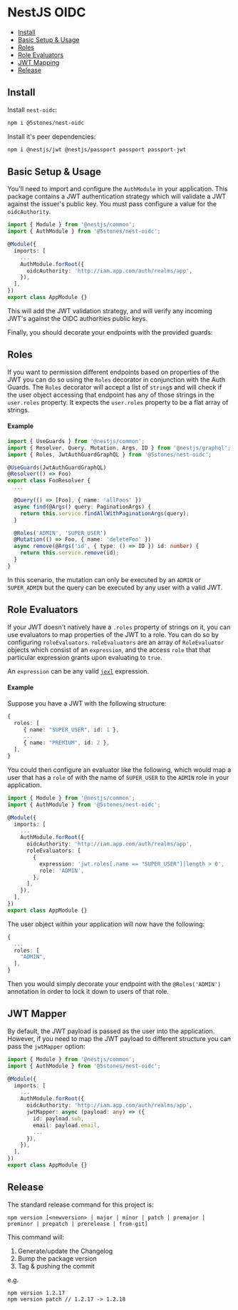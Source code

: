 # NestJS OIDC

- [Install](#install)
- [Basic Setup & Usage](#basic-setup--usage)
- [Roles](#roles)
- [Role Evaluators](#role-evaluators)
- [JWT Mapping](#jwt-mapping)
- [Release](#release)

## Install

Install `nest-oidc`:

```sh
npm i @5stones/nest-oidc
```

Install it's peer dependencies:

```sh
npm i @nestjs/jwt @nestjs/passport passport passport-jwt
```

## Basic Setup & Usage

You'll need to import and configure the `AuthModule` in your application. This
package contains a JWT authentication strategy which will validate a JWT against
the issuer's public key. You must pass configure a value for the `oidcAuthority`.

```ts
import { Module } from '@nestjs/common';
import { AuthModule } from '@5stones/nest-oidc';

@Module({
  imports: [
    ...
    AuthModule.forRoot({
      oidcAuthority: 'http://iam.app.com/auth/realms/app',
    }),
  ],
})
export class AppModule {}
```

This will add the JWT validation strategy, and will verify any incoming JWT's
against the OIDC authorities public keys.


Finally, you should decorate your endpoints with the provided guards:


## Roles

If you want to permission different endpoints based on properties of the JWT you
can do so using the `Roles` decorator in conjunction with the Auth Guards. The
`Roles` decorator will accept a list of `string`s and will check if the user
object accessing that endpoint has any of those strings in the `user.roles` property.
It expects the `user.roles` property to be a flat array of strings.


#### Example

```ts
import { UseGuards } from '@nestjs/common';
import { Resolver, Query, Mutation, Args, ID } from '@nestjs/graphql';
import { Roles, JwtAuthGuardGraphQL } from '@5stones/nest-oidc';

@UseGuards(JwtAuthGuardGraphQL)
@Resolver(() => Foo)
export class FooResolver {
  ...

  @Query(() => [Foo], { name: 'allFoos' })
  async find(@Args() query: PaginationArgs) {
    return this.service.findAllWithPaginationArgs(query);
  }

  @Roles('ADMIN', 'SUPER_USER')
  @Mutation(() => Foo, { name: 'deleteFoo' })
  async remove(@Args('id', { type: () => ID }) id: number) {
    return this.service.remove(id);
  }
}
```

In this scenario, the mutation can only be executed by an `ADMIN` or `SUPER_ADMIN`
but the query can be executed by any user with a valid JWT.

## Role Evaluators

If your JWT doesn't natively have a `.roles` property of strings on it, you can
use evaluators to map properties of the JWT to a role. You can do so by
configuring `roleEvaluators`. `roleEvaluators` are an array of
`RoleEvaluator` objects which consist of an `expression`, and the access `role`
that that particular expression grants upon evaluating to `true`.

An `expression` can be any valid [`jexl`](https://www.npmjs.com/package/jexl) expression.

#### Example

Suppose you have a JWT with the following structure:

```ts
{
  roles: [
     { name: "SUPER_USER", id: 1 },
     ...
     { name: "PREMIUM", id: 2 },
  ],
}
```

You could then configure an evaluator like the following, which would map a
user that has a `role` of with the name of `SUPER_USER` to the `ADMIN`
role in your application.

```ts
import { Module } from '@nestjs/common';
import { AuthModule } from '@5stones/nest-oidc';

@Module({
  imports: [
    ...
    AuthModule.forRoot({
      oidcAuthority: 'http://iam.app.com/auth/realms/app',
      roleEvaluators: [
        {
          expression: 'jwt.roles[.name == "SUPER_USER"]|length > 0',
          role: 'ADMIN',
        },
      ],
    }),
  ],
})
export class AppModule {}
```

The user object within your application will now have the following:

```ts
{
  ...
  roles: [
    "ADMIN",
  ],
}
```

Then you would simply decorate your endpoint with the `@Roles('ADMIN')` annotation
in order to lock it down to users of that role.

## JWT Mapper

By default, the JWT payload is passed as the user into the application. However,
if you need to map the JWT payload to different structure you can pass the `jwtMapper`
option:

```ts
import { Module } from '@nestjs/common';
import { AuthModule } from '@5stones/nest-oidc';

@Module({
  imports: [
    ...
    AuthModule.forRoot({
      oidcAuthority: 'http://iam.app.com/auth/realms/app',
      jwtMapper: async (payload: any) => ({
        id: payload.sub,
        email: payload.email,
        ...
      }),
    }),
  ],
})
export class AppModule {}
```

## Release

The standard release command for this project is:
```
npm version [<newversion> | major | minor | patch | premajor | preminor | prepatch | prerelease | from-git]
```

This command will:

1. Generate/update the Changelog
1. Bump the package version
1. Tag & pushing the commit


e.g.

```
npm version 1.2.17
npm version patch // 1.2.17 -> 1.2.18
```
